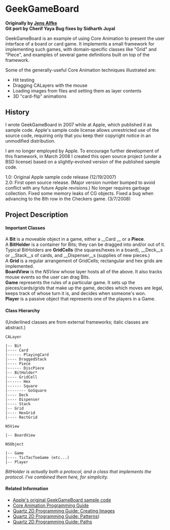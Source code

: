 # GeekGameBoard

**Originally by [Jens Alfke](http://mooseyard.lighthouseapp.com/projects/23201/home)**  
**Git port by Cherif Yaya**
**Bug fixes by Sidharth Juyal**

GeekGameBoard is an example of using Core Animation to present the user interface of a board or card game. It implements a small framework for implementing such games, with domain-specific classes like "Grid" and "Piece", and examples of several game definitions built on top of the framework.

Some of the generally-useful Core Animation techniques illustrated are:

* Hit testing
* Dragging CALayers with the mouse
* Loading images from files and setting them as layer contents
* 3D "card-flip" animations

## History

I wrote GeekGameBoard in 2007 while at Apple, which published it as sample code. Apple's sample code license allows unrestricted use of the source code, requiring only that you keep their copyright notice in an unmodified distribution.

I am no longer employed by Apple. To encourage further development of this framework, in March 2008 I created this open source project (under a BSD license) based on a slightly-evolved version of the published sample code.

1.0: Original Apple sample code release (12/19/2007)  
2.0: First open source release. (Major version number bumped to avoid conflict with any future Apple revisions.) No longer requires garbage collection. Fixed some memory leaks of CG objects. Fixed a bug when advancing to the 8th row in the Checkers game. (3/7/2008)

## Project Description

#### Important Classes

A __Bit__ is a moveable object in a game, either a __Card __ or a __Piece__.  
A __BitHolder__ is a container for Bits; they can be dragged into and/or out of it. Typical BitHolders are __GridCells__ (the squares/hexes in a board), __Deck__s or __Stack__s of cards, and __Dispenser__s (supplies of new pieces.)  
A __Grid__ is a regular arrangement of GridCells; rectangular and hex grids are implemented.  
__BoardView__ is the _NSView_ whose layer hosts all of the above. It also tracks mouse events so the user can drag Bits.  
__Game__ represents the rules of a particular game. It sets up the pieces/cards/grids that make up the game, decides which moves are legal, keeps track of whose turn it is, and decides when someone's won.  
__Player__ is a passive object that represents one of the players in a Game.

#### Class Hierarchy

(Underlined classes are from external frameworks; italic classes are abstract.)

```
CALayer

|-- Bit
|---- Card
|------ PlayingCard
|---- DraggedStack
|---- Piece
|------ DiscPiece
|-- BitHolder*
|---- GridCell
|------ Hex
|------ Square
|-------- GoSquare
|---- Deck
|---- Dispenser
|---- Stack
|-- Grid
|---- HexGrid
|---- RectGrid
```

```
NSView

|-- BoardView
```

```
NSObject
 
|-- Game
|---- TicTacToeGame (etc...)
|-- Player
```

*BitHolder is actually both a protocol, and a class that implements the protocol. I've combined them here, for simplicity.*


#### Related Information

* [Apple's original GeekGameBoard sample code](http://developer.apple.com/samplecode/GeekGameBoard/)
* [Core Animation Programming Guide](http://developer.apple.com/documentation/Cocoa/Conceptual/CoreAnimation_guide/index.html)
* [Quartz 2D Programming Guide: Creating Images](http://developer.apple.com/documentation/GraphicsImaging/Conceptual/drawingwithquartz2d/dq_images/chapter_12_section_4.html)
* [Quartz 2D Programming Guide: Patterns](http://developer.apple.com/documentation/GraphicsImaging/Conceptual/drawingwithquartz2d/dq_patterns/chapter_7_section_1.html))
* [Quartz 2D Programming Guide: Paths](http://developer.apple.com/documentation/GraphicsImaging/Conceptual/drawingwithquartz2d/dq_paths/chapter_4_section_1.html)

